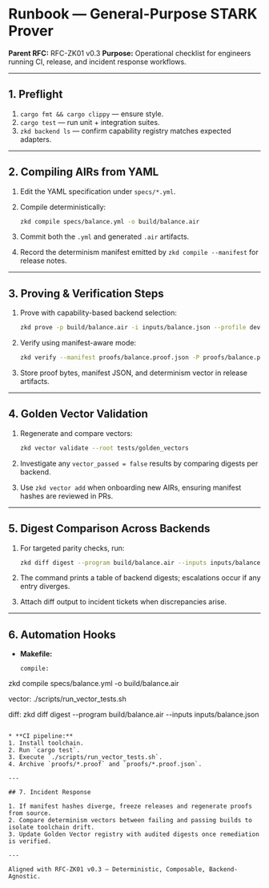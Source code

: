 # **Runbook — General-Purpose STARK Prover**

**Parent RFC:** RFC-ZK01 v0.3
**Purpose:** Operational checklist for engineers running CI, release, and incident response workflows.

---

## 1. Preflight

1. `cargo fmt && cargo clippy` — ensure style.
2. `cargo test` — run unit + integration suites.
3. `zkd backend ls` — confirm capability registry matches expected adapters.

---

## 2. Compiling AIRs from YAML

1. Edit the YAML specification under `specs/*.yml`.
2. Compile deterministically:

   ```bash
   zkd compile specs/balance.yml -o build/balance.air
   ```

3. Commit both the `.yml` and generated `.air` artifacts.
4. Record the determinism manifest emitted by `zkd compile --manifest` for release notes.

---

## 3. Proving & Verification Steps

1. Prove with capability-based backend selection:

   ```bash
   zkd prove -p build/balance.air -i inputs/balance.json --profile dev-fast -o proofs/balance.proof
   ```

2. Verify using manifest-aware mode:

   ```bash
   zkd verify --manifest proofs/balance.proof.json -P proofs/balance.proof
   ```

3. Store proof bytes, manifest JSON, and determinism vector in release artifacts.

---

## 4. Golden Vector Validation

1. Regenerate and compare vectors:

   ```bash
   zkd vector validate --root tests/golden_vectors
   ```

2. Investigate any `vector_passed = false` results by comparing digests per backend.
3. Use `zkd vector add` when onboarding new AIRs, ensuring manifest hashes are reviewed in PRs.

---

## 5. Digest Comparison Across Backends

1. For targeted parity checks, run:

   ```bash
   zkd diff digest --program build/balance.air --inputs inputs/balance.json
   ```

2. The command prints a table of backend digests; escalations occur if any entry diverges.
3. Attach diff output to incident tickets when discrepancies arise.

---

## 6. Automation Hooks

* **Makefile:**

  ```make
  compile:
zkd compile specs/balance.yml -o build/balance.air

  vector:
./scripts/run_vector_tests.sh

  diff:
zkd diff digest --program build/balance.air --inputs inputs/balance.json
  ```

* **CI pipeline:**
  1. Install toolchain.
  2. Run `cargo test`.
  3. Execute `./scripts/run_vector_tests.sh`.
  4. Archive `proofs/*.proof` and `proofs/*.proof.json`.

---

## 7. Incident Response

1. If manifest hashes diverge, freeze releases and regenerate proofs from source.
2. Compare determinism vectors between failing and passing builds to isolate toolchain drift.
3. Update Golden Vector registry with audited digests once remediation is verified.

---

Aligned with RFC-ZK01 v0.3 — Deterministic, Composable, Backend-Agnostic.
